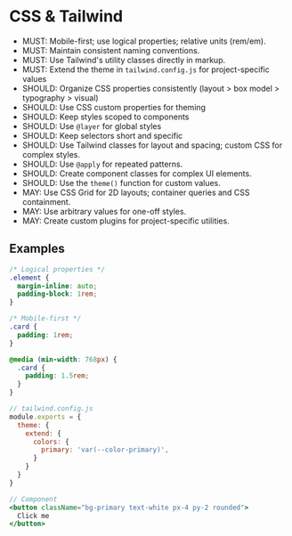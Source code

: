 # CSS & Tailwind

- MUST: Mobile-first; use logical properties; relative units (rem/em).
- MUST: Maintain consistent naming conventions.
- MUST: Use Tailwind's utility classes directly in markup.
- MUST: Extend the theme in `tailwind.config.js` for project-specific values
- SHOULD: Organize CSS properties consistently (layout > box model > typography > visual)
- SHOULD: Use CSS custom properties for theming
- SHOULD: Keep styles scoped to components
- SHOULD: Use `@layer` for global styles
- SHOULD: Keep selectors short and specific
- SHOULD: Use Tailwind classes for layout and spacing; custom CSS for complex styles.
- SHOULD: Use `@apply` for repeated patterns.
- SHOULD: Create component classes for complex UI elements.
- SHOULD: Use the `theme()` function for custom values.
- MAY: Use CSS Grid for 2D layouts; container queries and CSS containment.
- MAY: Use arbitrary values for one-off styles.
- MAY: Create custom plugins for project-specific utilities.

## Examples
```css
/* Logical properties */
.element {
  margin-inline: auto;
  padding-block: 1rem;
}

/* Mobile-first */
.card {
  padding: 1rem;
}

@media (min-width: 768px) {
  .card {
    padding: 1.5rem;
  }
}
```

```jsx
// tailwind.config.js
module.exports = {
  theme: {
    extend: {
      colors: {
        primary: 'var(--color-primary)',
      }
    }
  }
}

// Component
<button className="bg-primary text-white px-4 py-2 rounded">
  Click me
</button>
```
